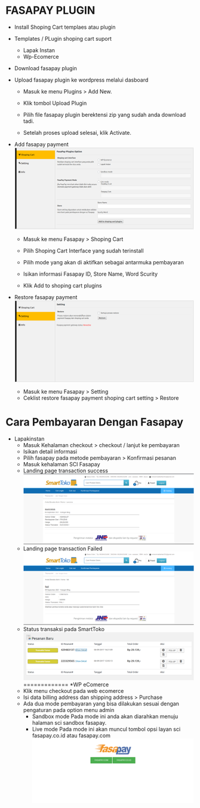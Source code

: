 FASAPAY PLUGIN
=============

* Install Shoping Cart templaes atau plugin
* Templates / PLugin shoping cart suport
   * Lapak Instan
   * Wp-Ecomerce
* Download fasapay plugin
* Upload fasapay plugin ke wordpress melalui dasboard
  * Masuk ke menu Plugins > Add New.

  * Klik tombol Upload Plugin
  
  * Pilih file fasapay plugin berektensi zip yang sudah anda download tadi.

  * Setelah proses upload selesai, klik Activate.

* Add fasapay payment
![GitHub Logo](/images/capture_sci.png)
  * Masuk ke menu Fasapay > Shoping Cart

  * Pilih Shoping Cart Interface yang sudah terinstall
  
  * Pilih mode yang akan di aktifkan sebagai antarmuka pembayaran

  * Isikan informasi Fasapay ID, Store Name, Word Scurity

  * Klik Add to shoping cart plugins
* Restore fasapay payment
![GitHub Logo](/images/capture_setting.png)
  * Masuk ke menu Fasapay > Setting
  * Ceklist restore fasapay payment shoping cart setting > Restore

Cara Pembayaran Dengan Fasapay
=============
* Lapakinstan
    * Masuk Kehalaman checkout > checkout / lanjut ke pembayaran
    * Isikan detail informasi
    * Pilih fasapay pada metode pembayaran > Konfirmasi pesanan
    * Masuk kehalaman SCI Fasapay
    * Landing page transaction success
![GitHub Logo](/images/capture_success.png)
    * Landing page transaction Failed
![GitHub Logo](/images/capture_failed.png)
    * Status transaksi pada SmartToko 
![GitHub Logo](/images/capture_status.png)
=============
*WP eComerce
    * Klik menu checkout pada web ecomerce
    * Isi data billing address dan shipping address > Purchase
    * Ada dua mode pembayaran yang bisa dilakukan sesuai dengan pengaturan pada option menu admin
        * Sandbox mode
          Pada mode ini anda akan diarahkan menuju halaman sci sandbox fasapay.
        * Live mode
          Pada mode ini akan muncul tombol opsi layan sci fasapay.co.id atau fasapay.com
          ![GitHub Logo](/images/capture_live_Mode.png)